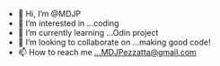 - 👋 Hi, I’m @MDJP
- 👀 I’m interested in ...coding
- 🌱 I’m currently learning ...Odin project
- 💞️ I’m looking to collaborate on ...making good code! 
- 📫 How to reach me ...MDJPezzatta@gmail.com

<!---
Mpezzatta72/Mpezzatta72 is a ✨ special ✨ repository because its `README.md` (this file) appears on your GitHub profile.
You can click the Preview link to take a look at your changes.
--->
